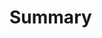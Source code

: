 # Summary

<!-- This will be autogenerated by [Mdbook auto gen summary](https://github.com/cococolanosugar/mdbook-auto-gen-summary) -->
